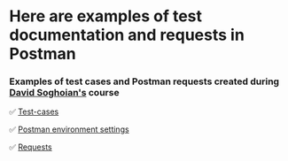 # Here are examples of test documentation and requests in Postman

### Examples of test cases and Postman requests created during [David Soghoian's](https://stepik.org/131052) course 

✅ [Test-cases]()

✅ [Postman environment settings](https://github.com/MapGary/QAExamples/blob/main/courseAPI/Test%20Collection%20Env.postman_environment.json)

✅ [Requests](https://github.com/MapGary/QAExamples/blob/main/courseAPI/Test%20Collection.postman_collection.json)
